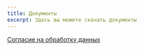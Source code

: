 ```yaml
---
title: Документы
excerpt: Здесь вы можете скачать документы
---
```


[Согласие на обработку данных](static/attachments/soglasie.docx)

